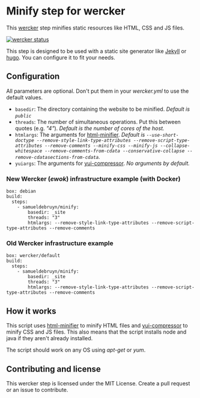 # Minify step for wercker
This [wercker](http://wercker.com) step minifies static resources like HTML, CSS and JS files.

[![wercker status](https://app.wercker.com/status/777b41e2e1d76a0ef8b13d56da4bdcbb/m "wercker status")](https://app.wercker.com/project/bykey/777b41e2e1d76a0ef8b13d56da4bdcbb)

This step is designed to be used with a static site generator like [Jekyll](http://jekyllrb.com) or [hugo](http://gohugo.io). You can configure it to fit your needs.

## Configuration

All parameters are optional. Don't put them in your *wercker.yml* to use the default values.

* `basedir`: The directory containing the website to be minified. *Default is `public`*
* `threads`: The number of simultaneous operations. Put this between quotes (e.g. *"4"*). *Default is the number of cores of the host.*
* `htmlargs`: The arguments for [html-minifier](https://github.com/kangax/html-minifier). *Default is `--use-short-doctype --remove-style-link-type-attributes --remove-script-type-attributes --remove-comments --minify-css --minify-js --collapse-whitespace --remove-comments-from-cdata --conservative-collapse --remove-cdatasections-from-cdata`.*
* `yuiargs`: The arguments for [yui-compressor](https://github.com/yui/yuicompressor). *No arguments by default.*

### New Wercker (*ewok*) infrastructure example (with Docker)

	box: debian
	build:
	  steps:
	    - samueldebruyn/minify:
	        basedir: _site
	        threads: "3"
			htmlargs: --remove-style-link-type-attributes --remove-script-type-attributes --remove-comments

### Old Wercker infrastructure example

	box: wercker/default
	build:
	  steps:
	    - samueldebruyn/minify:
	        basedir: _site
	        threads: "3"
			htmlargs: --remove-style-link-type-attributes --remove-script-type-attributes --remove-comments

## How it works

This script uses [html-minifier](https://github.com/kangax/html-minifier) to minify HTML files and [yui-compressor](https://github.com/yui/yuicompressor) to minify CSS and JS files. This also means that the script installs node and java if they aren't already installed.

The script should work on any OS using *apt-get* or *yum*.

## Contributing and license

This wercker step is licensed under the MIT License. Create a pull request or an issue to contribute.